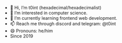 - 👋 Hi, I’m t0int (hexadecimal/hexadecimalist)
- 👀 I’m interested in computer science.
- 🌱 I’m currently learning frontend web development.
- 📫 Reach me through discord and telegram: @t0int
- 😄 Pronouns: he/him
- Since 2019
